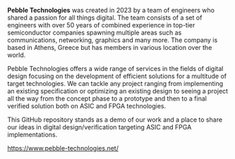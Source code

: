 **Pebble Technologies** was created in 2023 by a team of engineers who shared a passion for all things digital. The team consists of a set of engineers with over 50 years of combined experience in top-tier semiconductor companies spawning multiple areas such as communications, networking, graphics and many more. The company is based in Athens, Greece but has members in various location over the world.

Pebble Technologies offers a wide range of services in the fields of digital design focusing on the development of efficient solutions for a multitude of target technologies. We can tackle any project ranging from implementing an existing specification or optimizing an existing design to seeing a project all the way from the concept phase to a prototype and then to a final verified solution both on ASIC and FPGA technologies.

This GitHub repository stands as a demo of our work and a place to share our ideas in digital design/verification targeting ASIC and FPGA implementations.

https://www.pebble-technologies.net/
